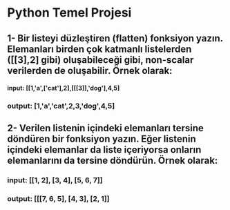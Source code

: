 # Python Temel Projesi
## 1- Bir listeyi düzleştiren (flatten) fonksiyon yazın. Elemanları birden çok katmanlı listelerden ([[3],2] gibi) oluşabileceği gibi, non-scalar verilerden de oluşabilir. Örnek olarak:

#### input: [[1,'a',['cat'],2],[[[3]],'dog'],4,5]

### output: [1,'a','cat',2,3,'dog',4,5]

## 2- Verilen listenin içindeki elemanları tersine döndüren bir fonksiyon yazın. Eğer listenin içindeki elemanlar da liste içeriyorsa onların elemanlarını da tersine döndürün. Örnek olarak:

### input: [[1, 2], [3, 4], [5, 6, 7]]

### output: [[[7, 6, 5], [4, 3], [2, 1]]
